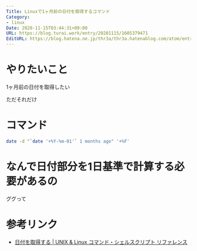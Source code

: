 ```yaml
---
Title: Linuxで1ヶ月前の日付を取得するコマンド
Category:
- linux
Date: 2020-11-15T03:44:31+09:00
URL: https://blog.turai.work/entry/20201115/1605379471
EditURL: https://blog.hatena.ne.jp/thr3a/thr3a.hatenablog.com/atom/entry/26006613652798599
---
```


# やりたいこと

1ヶ月前の日付を取得したい

ただそれだけ

# コマンド

```sh
date -d "`date '+%Y-%m-01'` 1 months ago" '+%F'
```

# なんで日付部分を1日基準で計算する必要があるの

ググって

# 参考リンク

- [日付を取得する | UNIX & Linux コマンド・シェルスクリプト リファレンス](https://shellscript.sunone.me/date.html)
